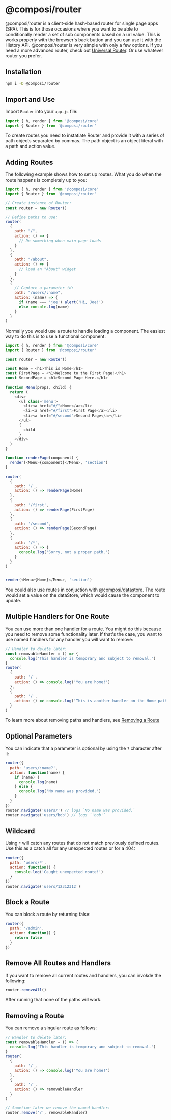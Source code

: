 # @composi/router

@composi/router is a client-side hash-based router for single page apps (SPA). This is for those occasions where you want to be able to conditionally render a set of sub components based on a url value. This is works properly with the browser's back button and you can use it with the History API. @composi/router is very simple with only a few options. If you need a more advanced router, check out [Universal Router](https://www.npmjs.com/package/universal-router). Or use whatever router you prefer.

## Installation

```bash
npm i -D @composi/router
```

## Import and Use

Import `Router` into your `app.js` file:

```javascript
import { h, render } from '@composi/core'
import { Router } from '@composi/router'
```

To create routes you need to instatiate Router and provide it with a series of path objects separated by commas. The path object is an object literal with a path and action value.

## Adding Routes

The following example shows how to set up routes. What you do when the route happens is completely up to you:

```javascript
import { h, render } from '@composi/core'
import { Router } from '@composi/router'

// Create instance of Router:
const router = new Router()

// Define paths to use:
router(
  {
    path: "/",
    action: () => {
      // Do something when main page loads
    }
  },
  {
    path: "/about",
    action: () => {
      // load an "About" widget
    }
  },
  {
    // Capture a parameter id:
    path: "/users/:name",
    action: (name) => {
      if (name === 'joe') alert('Hi, Joe!')
      else console.log(name)
    }
  }
)
```

Normally you would use a route to handle loading a component. The easiest way to do this is to use a functional component:

```javascript
import { h, render } from '@composi/core'
import { Router } from '@composi/router'

const router = new Router()

const Home = <h1>This is Home</h1>
const FirstPage = <h1>Welcome to the First Page!</h1>
const SecondPage = <h1>Second Page Here.</h1>

function Menu(props, child) {
  return (
    <div>
      <ul class='menu'>
        <li><a href="#/">Home</a></li>
        <li><a href="#/first">First Page</a></li>
        <li><a href="#/second">Second Page</a></li>
      </ul>
      {
        child
      }
    </div>
  )
}

function renderPage(component) {
  render(<Menu>{component}</Menu>, 'section')
}

router(
  {
    path: '/',
    action: () => renderPage(Home)
  },
  {
    path: '/first',
    action: () => renderPage(FirstPage)
  },
  {
    path: '/second',
    action: () => renderPage(SecondPage)
  },
  {
    path: '/*',
    action: () => {
      console.log('Sorry, not a proper path.')
    }
  }
)


render(<Menu>{Home}</Menu>, 'section')
```

You could also use routes in conjuction with [@composi/datastore](https://composi.github.io/en/docs/datastore/data-store.html). The route would set a value on the dataStore, which would cause the component to update.

## Multiple Handlers for One Route

You can use more than one handler for a route. You might do this because you need to remove some functionality later. If that's the case, you want to use named handlers for any handler you will want to remove:

```javascript
// Handler to delete later:
const removableHandler = () => {
  console.log('This handler is temporary and subject to removal.')
}
router(
  {
    path: '/',
    action: () => console.log('You are home!')
  },
  {
    path: '/',
    action: () => console.log('This is another handler on the Home path.')
  }
)
```
To learn more about removing paths and handlers, see [Removing a Route](#Removing-a-Route)

## Optional Parameters

You can indicate that a parameter is optional by using the `?` character after it:

```javascript
router({
  path: 'users/:name?',
  action: function(name) {
    if (name) {
      console.log(name)
    } else {
      console.log('No name was provided.')
    }
  }
})
router.navigate('users/') // logs `No name was provided.`
router.navigate('users/bob') // logs `'bob'`
```

## Wildcard

Using `*` will catch any routes that do not match previously defined routes. Use this as a catch all for any unexpected routes or for a 404:

```javascript
router({
  path: 'users/*',
  action: function() {
    console.log('Caught unexpected route!')
  }
})
router.navigate('users/12312312')
```

## Block a Route

You can block a route by returning false:

```javascript
router({
  path: '/admin',
  action: function() {
    return false
  }
})
```

## Remove All Routes and Handlers

If you want to remove all current routes and handlers, you can invokde the following:

```javascript
router.removeAll()
```
After running that none of the paths will work.

## Removing a Route

You can remove a singular route as follows:

```javascript
// Handler to delete later:
const removableHandler = () => {
  console.log('This handler is temporary and subject to removal.')
}
router(
  {
    path: '/',
    action: () => console.log('You are home!')
  },
  {
    path: '/',
    action: () => removableHandler
  }
)

// Sometime later we remove the named handler:
router.remove('/', removableHandler)
```
